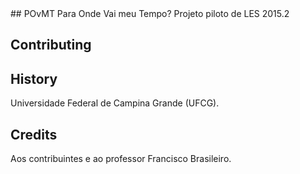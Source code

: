 <snippet>
## POvMT
Para Onde Vai meu Tempo?
Projeto piloto de LES 2015.2

## Contributing

## History
Universidade Federal de Campina Grande (UFCG).

## Credits
Aos contribuintes e ao professor Francisco Brasileiro.
</snippet>
